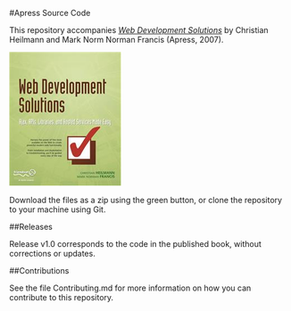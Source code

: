 #Apress Source Code

This repository accompanies [*Web Development Solutions*](http://www.apress.com/9781590598061) by Christian Heilmann and Mark Norm Norman Francis (Apress, 2007).

![Cover image](9781590598061.jpg)

Download the files as a zip using the green button, or clone the repository to your machine using Git.

##Releases

Release v1.0 corresponds to the code in the published book, without corrections or updates.

##Contributions

See the file Contributing.md for more information on how you can contribute to this repository.
